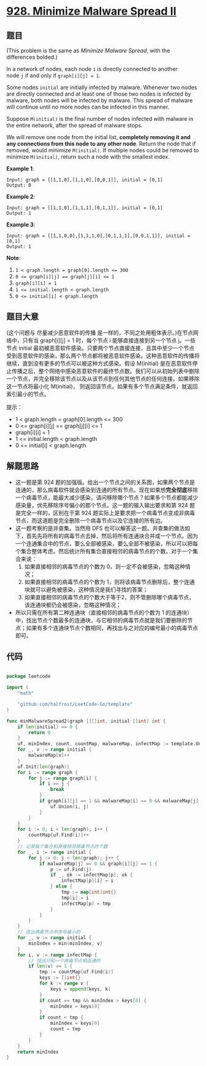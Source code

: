 # [928. Minimize Malware Spread II](https://leetcode.com/problems/minimize-malware-spread-ii/)


## 题目

(This problem is the same as *Minimize Malware Spread*, with the differences bolded.)

In a network of nodes, each node `i` is directly connected to another node `j` if and only if `graph[i][j] = 1`.

Some nodes `initial` are initially infected by malware. Whenever two nodes are directly connected and at least one of those two nodes is infected by malware, both nodes will be infected by malware. This spread of malware will continue until no more nodes can be infected in this manner.

Suppose `M(initial)` is the final number of nodes infected with malware in the entire network, after the spread of malware stops.

We will remove one node from the initial list, **completely removing it and any connections from this node to any other node**. Return the node that if removed, would minimize `M(initial)`. If multiple nodes could be removed to minimize `M(initial)`, return such a node with the smallest index.

**Example 1**:

    Input: graph = [[1,1,0],[1,1,0],[0,0,1]], initial = [0,1]
    Output: 0

**Example 2**:

    Input: graph = [[1,1,0],[1,1,1],[0,1,1]], initial = [0,1]
    Output: 1

**Example 3**:

    Input: graph = [[1,1,0,0],[1,1,1,0],[0,1,1,1],[0,0,1,1]], initial = [0,1]
    Output: 1

**Note**:

1. `1 < graph.length = graph[0].length <= 300`
2. `0 <= graph[i][j] == graph[j][i] <= 1`
3. `graph[i][i] = 1`
4. `1 <= initial.length < graph.length`
5. `0 <= initial[i] < graph.length`


## 题目大意

(这个问题与 尽量减少恶意软件的传播 是一样的，不同之处用粗体表示。)在节点网络中，只有当 graph[i][j] = 1 时，每个节点 i 能够直接连接到另一个节点 j。一些节点 initial 最初被恶意软件感染。只要两个节点直接连接，且其中至少一个节点受到恶意软件的感染，那么两个节点都将被恶意软件感染。这种恶意软件的传播将继续，直到没有更多的节点可以被这种方式感染。假设 M(initial) 是在恶意软件停止传播之后，整个网络中感染恶意软件的最终节点数。我们可以从初始列表中删除一个节点，并完全移除该节点以及从该节点到任何其他节点的任何连接。如果移除这一节点将最小化 M(initial)， 则返回该节点。如果有多个节点满足条件，就返回索引最小的节点。

提示：

- 1 < graph.length = graph[0].length <= 300
- 0 <= graph[i][j] == graph[j][i] <= 1
- graph[i][i] = 1
- 1 <= initial.length < graph.length
- 0 <= initial[i] < graph.length


## 解题思路


- 这一题是第 924 题的加强版。给出一个节点之间的关系图，如果两个节点是连通的，那么病毒软件就会感染到连通的所有节点。现在如果想**完全彻底**移除一个病毒节点，能最大减少感染，请问移除哪个节点？如果多个节点都能减少感染量，优先移除序号偏小的那个节点。这一题的输入输出要求和第 924 题是完全一样的，区别在于第 924 题实际上是要求把一个病毒节点变成非病毒节点，而这道题是完全删除一个病毒节点以及它连接的所有边。
- 这一题考察的是并查集。当然用 DFS 也可以解答这一题。并查集的做法如下，首先先将所有的病毒节点去掉，然后将所有连通块合并成一个节点。因为一个连通集合中的节点，要么全部被感染，要么全部不被感染，所以可以把每个集合整体考虑。然后统计所有集合直接相邻的病毒节点的个数。对于一个集合来说：
    1. 如果直接相邻的病毒节点的个数为 0，则一定不会被感染，忽略这种情况；
    2. 如果直接相邻的病毒节点的个数为 1，则将该病毒节点删除后，整个连通块就可以避免被感染，这种情况是我们寻找的答案；
    3. 如果直接相邻的病毒节点的个数大于等于2，则不管删除哪个病毒节点，该连通块都仍会被感染，忽略这种情况；
- 所以只需在所有第二种连通块（直接相邻的病毒节点的个数为 1 的连通块）中，找出节点个数最多的连通块，与它相邻的病毒节点就是我们要删除的节点；如果有多个连通块节点个数相同，再找出与之对应的编号最小的病毒节点即可。


## 代码

```go

package leetcode

import (
	"math"

	"github.com/halfrost/LeetCode-Go/template"
)

func minMalwareSpread2(graph [][]int, initial []int) int {
	if len(initial) == 0 {
		return 0
	}
	uf, minIndex, count, countMap, malwareMap, infectMap := template.UnionFind{}, initial[0], math.MinInt64, map[int]int{}, map[int]int{}, map[int]map[int]int{}
	for _, v := range initial {
		malwareMap[v]++
	}
	uf.Init(len(graph))
	for i := range graph {
		for j := range graph[i] {
			if i == j {
				break
			}
			if graph[i][j] == 1 && malwareMap[i] == 0 && malwareMap[j] == 0 {
				uf.Union(i, j)
			}
		}
	}
	for i := 0; i < len(graph); i++ {
		countMap[uf.Find(i)]++
	}
	// 记录每个集合和直接相邻病毒节点的个数
	for _, i := range initial {
		for j := 0; j < len(graph); j++ {
			if malwareMap[j] == 0 && graph[i][j] == 1 {
				p := uf.Find(j)
				if _, ok := infectMap[p]; ok {
					infectMap[p][i] = i
				} else {
					tmp := map[int]int{}
					tmp[i] = i
					infectMap[p] = tmp
				}
			}
		}
	}
	// 选出病毒节点中序号最小的
	for _, v := range initial {
		minIndex = min(minIndex, v)
	}
	for i, v := range infectMap {
		// 找出只和一个病毒节点相连通的
		if len(v) == 1 {
			tmp := countMap[uf.Find(i)]
			keys := []int{}
			for k := range v {
				keys = append(keys, k)
			}
			if count == tmp && minIndex > keys[0] {
				minIndex = keys[0]
			}
			if count < tmp {
				minIndex = keys[0]
				count = tmp
			}
		}
	}
	return minIndex
}

```